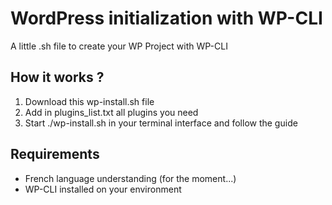 # WordPress initialization with WP-CLI
A little .sh file to create your WP Project with WP-CLI

## How it works ? 
1. Download this wp-install.sh file
2. Add in plugins_list.txt all plugins you need
3. Start ./wp-install.sh in your terminal interface and follow the guide 

## Requirements 
* French language understanding (for the moment...)
* WP-CLI installed on your environment
